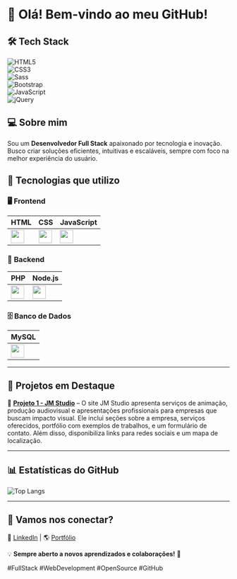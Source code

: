 # 👋 Olá! Bem-vindo ao meu GitHub!
## 🛠️ Tech Stack  
![HTML5](https://img.shields.io/badge/HTML5-E34F26?style=flat-square&logo=html5&logoColor=white)  
![CSS3](https://img.shields.io/badge/CSS3-1572B6?style=flat-square&logo=css3&logoColor=white)  
![Sass](https://img.shields.io/badge/Sass-CC6699?style=flat-square&logo=sass&logoColor=white)  
![Bootstrap](https://img.shields.io/badge/Bootstrap-563D7C?style=flat-square&logo=bootstrap&logoColor=white)  
![JavaScript](https://img.shields.io/badge/JavaScript-F7DF1E?style=flat-square&logo=javascript&logoColor=black)  
![jQuery](https://img.shields.io/badge/jQuery-0769AD?style=flat-square&logo=jquery&logoColor=white)  
## 💻 Sobre mim  
Sou um **Desenvolvedor Full Stack** apaixonado por tecnologia e inovação. Busco criar soluções eficientes, intuitivas e escaláveis, sempre com foco na melhor experiência do usuário.

## 🚀 Tecnologias que utilizo  

### 🖥️ **Frontend**  
| HTML | CSS | JavaScript |
|------|-----|------------|
| <img src="https://img.icons8.com/color/48/000000/html-5.png" width="30"/> | <img src="https://img.icons8.com/color/48/000000/css3.png" width="30"/> | <img src="https://img.icons8.com/color/48/000000/javascript.png" width="30"/> |

### 💾 **Backend**  
| PHP | Node.js |
|-----|--------|
| <img src="https://img.icons8.com/ios-filled/50/000000/php.png" width="30"/> | <img src="https://img.icons8.com/color/48/000000/nodejs.png" width="30"/> |

### 🗄️ **Banco de Dados**  
| MySQL |  
|--------|
| <img src="https://img.icons8.com/ios-filled/50/000000/mysql-logo.png" width="30"/> | 

---

## 📌 Projetos em Destaque  
🔹 [**Projeto 1 - JM Studio**](https://site-jm-studio.vercel.app) – O site JM Studio apresenta serviços de animação, produção audiovisual e apresentações profissionais para empresas que buscam impacto visual. Ele inclui seções sobre a empresa, serviços oferecidos, portfólio com exemplos de trabalhos, e um formulário de contato. Além disso, disponibiliza links para redes sociais e um mapa de localização.  

---

## 📊 Estatísticas do GitHub  

![Top Langs](https://github-readme-stats.vercel.app/api/top-langs/?username=Jeferson7770&layout=compact&theme=radical)  

---

## 📌 Vamos nos conectar?  
🔗 [LinkedIn](https://www.linkedin.com/in/jefersonmoreiradev/) | 🌎 [Portfólio](https://site-jm-studio.vercel.app)  

💡 **Sempre aberto a novos aprendizados e colaborações!** 🚀  

#FullStack #WebDevelopment #OpenSource #GitHub  

